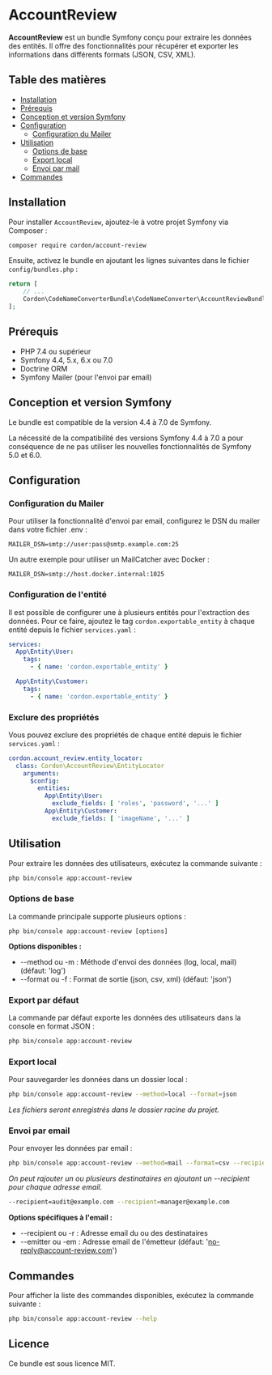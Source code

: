 # AccountReview

**AccountReview** est un bundle Symfony conçu pour extraire les données des entités. Il offre des fonctionnalités pour
récupérer et exporter les informations dans différents formats (JSON, CSV, XML).

## Table des matières

- [Installation](#installation)
- [Prérequis](#prérequis)
- [Conception et version Symfony](#conception-et-version-symfony)
- [Configuration](#configuration)
    - [Configuration du Mailer](#configuration-du-mailer)
- [Utilisation](#utilisation)
    - [Options de base](#options-de-base)
    - [Export local](#export-local)
    - [Envoi par mail](#envoi-par-email)
- [Commandes](#commandes)

## Installation

Pour installer `AccountReview`, ajoutez-le à votre projet Symfony via Composer :

```bash
composer require cordon/account-review
```

Ensuite, activez le bundle en ajoutant les lignes suivantes dans le fichier `config/bundles.php` :

```php
return [
    // ...
    Cordon\CodeNameConverterBundle\CodeNameConverter\AccountReviewBundle::class => ['all' => true],
];
```

## Prérequis

* PHP 7.4 ou supérieur
* Symfony 4.4, 5.x, 6.x ou 7.0
* Doctrine ORM
* Symfony Mailer (pour l'envoi par email)

## Conception et version Symfony

Le bundle est compatible de la version 4.4 à 7.0 de Symfony.

La nécessité de la compatibilité des versions Symfony 4.4 à 7.0 a pour conséquence de ne pas utiliser les nouvelles
fonctionnalités de Symfony 5.0 et 6.0.

## Configuration

### Configuration du Mailer

Pour utiliser la fonctionnalité d'envoi par email, configurez le DSN du mailer dans votre fichier .env :

```dotenv
MAILER_DSN=smtp://user:pass@smtp.example.com:25
```

Un autre exemple pour utiliser un MailCatcher avec Docker :

```dotenv
MAILER_DSN=smtp://host.docker.internal:1025
```

### Configuration de l'entité

Il est possible de configurer une à plusieurs entités pour l'extraction des données. Pour ce faire, ajoutez le tag
`cordon.exportable_entity` à chaque entité depuis le fichier `services.yaml` :

```yaml
services:
  App\Entity\User:
    tags:
      - { name: 'cordon.exportable_entity' }

  App\Entity\Customer:
    tags:
      - { name: 'cordon.exportable_entity' }
```

### Exclure des propriétés

Vous pouvez exclure des propriétés de chaque entité depuis le fichier `services.yaml` :

```yaml
cordon.account_review.entity_locator:
  class: Cordon\AccountReview\EntityLocator
    arguments:
      $config:
        entities:
          App\Entity\User:
            exclude_fields: [ 'roles', 'password', '...' ]
          App\Entity\Customer:  
            exclude_fields: [ 'imageName', '...' ]
```

## Utilisation

Pour extraire les données des utilisateurs, exécutez la commande suivante :

```bash
php bin/console app:account-review
```

### Options de base

La commande principale supporte plusieurs options :

```
php bin/console app:account-review [options]
```

**Options disponibles :**

* --method ou -m : Méthode d'envoi des données (log, local, mail) (défaut: 'log')
* --format ou -f : Format de sortie (json, csv, xml) (défaut: 'json')

### Export par défaut

La commande par défaut exporte les données des utilisateurs dans la console en format JSON :

```bash
php bin/console app:account-review
```

### Export local

Pour sauvegarder les données dans un dossier local :

```bash
php bin/console app:account-review --method=local --format=json
```

_Les fichiers seront enregistrés dans le dossier racine du projet._

### Envoi par email

Pour envoyer les données par email :

```bash
php bin/console app:account-review --method=mail --format=csv --recipient=audit@example.com --emitter=no-reply@company.com
```

_On peut rajouter un ou plusieurs destinataires en ajoutant un --recipient pour chaque adresse email._

```bash
--recipient=audit@example.com --recipient=manager@example.com
```

**Options spécifiques à l'email :**

* --recipient ou -r : Adresse email du ou des destinataires
* --emitter ou -em : Adresse email de l'émetteur (défaut: 'no-reply@account-review.com')

## Commandes

Pour afficher la liste des commandes disponibles, exécutez la commande suivante :

```bash
php bin/console app:account-review --help
```

## Licence

Ce bundle est sous licence MIT.
